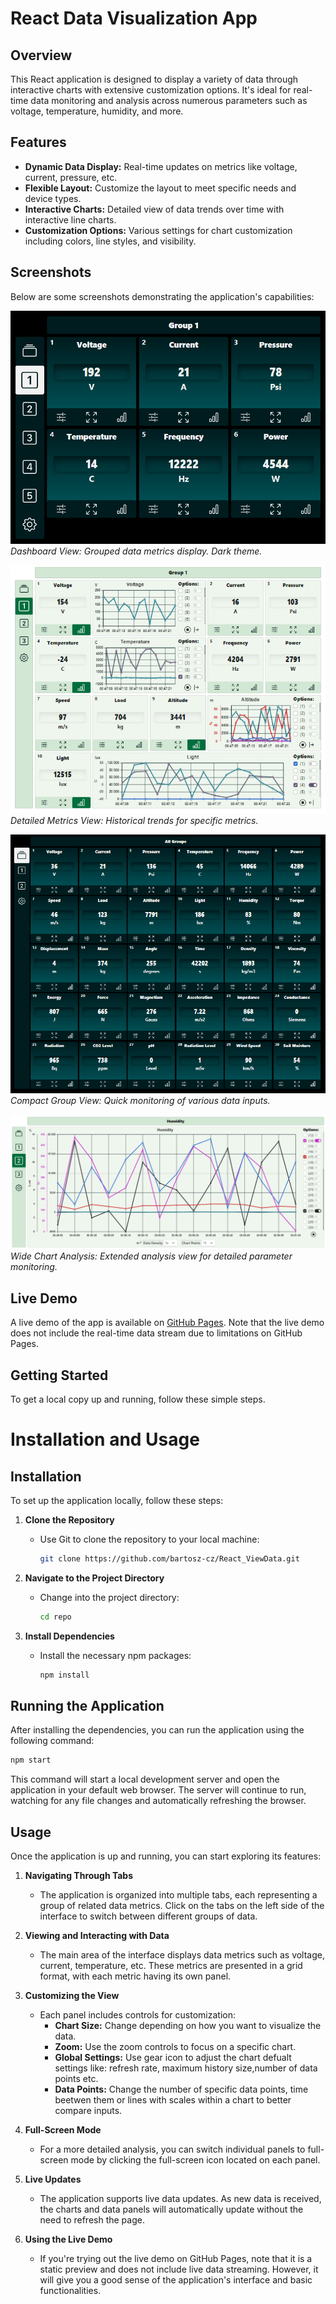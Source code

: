# React Data Visualization App

## Overview
This React application is designed to display a variety of data through interactive charts with extensive customization options. It's ideal for real-time data monitoring and analysis across numerous parameters such as voltage, temperature, humidity, and more.

## Features
- **Dynamic Data Display:** Real-time updates on metrics like voltage, current, pressure, etc.
- **Flexible Layout:** Customize the layout to meet specific needs and device types.
- **Interactive Charts:** Detailed view of data trends over time with interactive line charts.
- **Customization Options:** Various settings for chart customization including colors, line styles, and visibility.

## Screenshots
Below are some screenshots demonstrating the application's capabilities:

![Dashboard View](./screenshots/View1.png)  
*Dashboard View: Grouped data metrics display. Dark theme.*

![Detailed Metrics View](./screenshots/View4.png)  
*Detailed Metrics View: Historical trends for specific metrics.*

![Compact Group View](./screenshots/View2.png)  
*Compact Group View: Quick monitoring of various data inputs.*

![Wide Chart Analysis](./screenshots/View6.png)  
*Wide Chart Analysis: Extended analysis view for detailed parameter monitoring.*

## Live Demo
A live demo of the app is available on [GitHub Pages](https://bartosz-cz.github.io/React_ViewDataApp/). Note that the live demo does not include the real-time data stream due to limitations on GitHub Pages.

## Getting Started
To get a local copy up and running, follow these simple steps.

# Installation and Usage

## Installation
To set up the application locally, follow these steps:

1. **Clone the Repository**
   - Use Git to clone the repository to your local machine:
     ```sh
     git clone https://github.com/bartosz-cz/React_ViewData.git
     ```

2. **Navigate to the Project Directory**
   - Change into the project directory:
     ```sh
     cd repo
     ```

3. **Install Dependencies**
   - Install the necessary npm packages:
     ```sh
     npm install
     ```

## Running the Application
After installing the dependencies, you can run the application using the following command:

```sh
npm start
```
This command will start a local development server and open the application in your default web browser. The server will continue to run, watching for any file changes and automatically refreshing the browser.

## Usage

Once the application is up and running, you can start exploring its features:

1. **Navigating Through Tabs**
   - The application is organized into multiple tabs, each representing a group of related data metrics. Click on the tabs on the left side of the interface to switch between different groups of data.

2. **Viewing and Interacting with Data**
   - The main area of the interface displays data metrics such as voltage, current, temperature, etc. These metrics are presented in a grid format, with each metric having its own panel.

3. **Customizing the View**
   - Each panel includes controls for customization:
     - **Chart Size:** Change depending on how you want to visualize the data.
     - **Zoom:** Use the zoom controls to focus on a specific chart.
     - **Global Settings:** Use gear icon to adjust the chart defualt settings like: refresh rate, maximum history size,number of data points etc.
     - **Data Points:** Change the number of specific data points, time beetwen them or lines with scales within a chart to better compare inputs.

4. **Full-Screen Mode**
   - For a more detailed analysis, you can switch individual panels to full-screen mode by clicking the full-screen icon located on each panel.

5. **Live Updates**
   - The application supports live data updates. As new data is received, the charts and data panels will automatically update without the need to refresh the page.

6. **Using the Live Demo**
   - If you're trying out the live demo on GitHub Pages, note that it is a static preview and does not include live data streaming. However, it will give you a good sense of the application's interface and basic functionalities.
